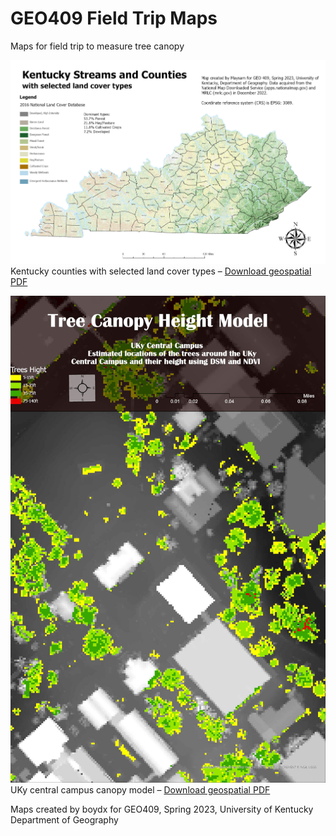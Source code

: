 # GEO409 Field Trip Maps
Maps for field trip to measure tree canopy

![Kentucky Counties](LandcoverKY.jpg)   
Kentucky counties with selected land cover types – [Download geospatial PDF](LandcoverKY.pdf)

![UKy Campus canopy model](CentralcampusUKY.jpg)   
UKy central campus canopy model – [Download geospatial PDF](CentralcampusUKY.pdf)

Maps created by boydx for GEO409, Spring 2023, University of Kentucky Department of Geography
